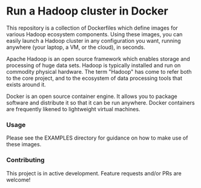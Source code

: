 # Run a Hadoop cluster in Docker

This repository is a collection of Dockerfiles which define images for various
Hadoop ecosystem components. Using these images, you can easily launch a Hadoop
cluster in any configuration you want, running anywhere (your laptop, a VM, or
the cloud), in seconds.

Apache Hadoop is an open source framework which enables storage and processing
of huge data sets. Hadoop is typically installed and run on commodity physical
hardware. The term "Hadoop" has come to refer both to the core project, and to
the ecosystem of data processing tools that exists around it.

Docker is an open source container engine. It allows you to package software
and distribute it so that it can be run anywhere. Docker containers are
frequently likened to lightweight virtual machines.

### Usage

Please see the EXAMPLES directory for guidance on how to make use of these
images.

### Contributing

This project is in active development. Feature requests and/or PRs are welcome!
